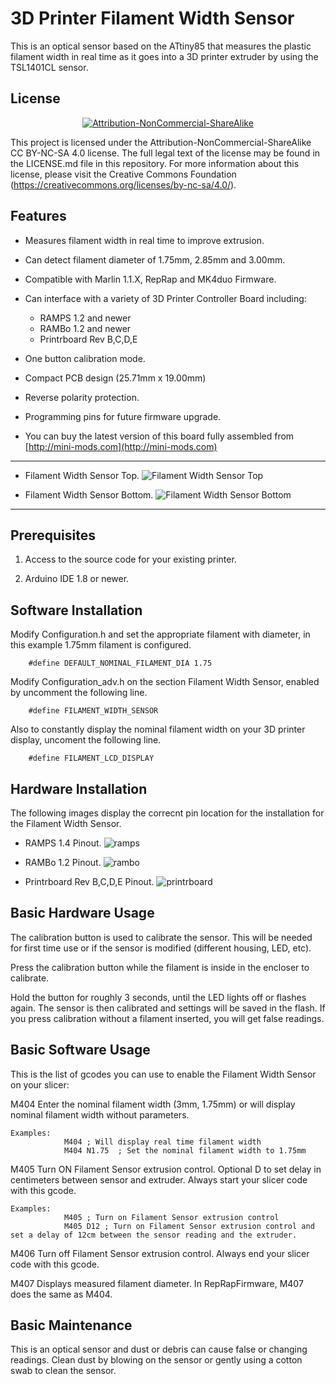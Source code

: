 # 3D Printer Filament Width Sensor
This is an optical sensor based on the ATtiny85 that measures the plastic filament width in real time as it goes into a 3D printer extruder by using the TSL1401CL sensor.

License
-------
<div align="center"><a rel="license" href="https://creativecommons.org/licenses/by-nc-sa/4.0/"><img alt="Attribution-NonCommercial-ShareAlike" style="border-width:0" src="https://i.creativecommons.org/l/by-nc-sa/4.0/88x31.png" /></a><br /></div>

This project is licensed under the Attribution-NonCommercial-ShareAlike CC BY-NC-SA 4.0 license. The full legal text of the license may be found in the LICENSE.md file in this repository. For more information about this license, please visit 
the Creative Commons Foundation (https://creativecommons.org/licenses/by-nc-sa/4.0/).

Features
--------
* Measures filament width in real time to improve extrusion.

* Can detect filament diameter of 1.75mm, 2.85mm and 3.00mm.

* Compatible with Marlin 1.1.X, RepRap and MK4duo Firmware.

* Can interface with a variety of 3D Printer Controller Board including:
	- RAMPS 1.2 and newer
	- RAMBo 1.2 and newer
	- Printrboard Rev B,C,D,E

* One button calibration mode.

* Compact PCB design (25.71mm x 19.00mm)

* Reverse polarity protection.

* Programming pins for future firmware upgrade.

* You can buy the latest version of this board fully assembled from [http://mini-mods.com](http://mini-mods.com)

----------
* Filament Width Sensor Top.
![Filament Width Sensor Top](pictures/top_white.png)

* Filament Width Sensor Bottom.
![Filament Width Sensor Bottom](pictures/bottom_white.png)
----------

Prerequisites
---------------------
1. Access to the source code for your existing printer.

2. Arduino IDE 1.8 or newer.

Software Installation
---------------------
Modify Configuration.h and set the appropriate filament with diameter, in this example 1.75mm filament is configured.

		#define DEFAULT_NOMINAL_FILAMENT_DIA 1.75 
			
Modify Configuration_adv.h on the section Filament Width Sensor, enabled by uncomment the following line.

		#define FILAMENT_WIDTH_SENSOR
			
Also to constantly display the nominal filament width on your 3D printer display, uncoment the following line.

		#define FILAMENT_LCD_DISPLAY 
			
Hardware Installation
---------------------
The following images display the correcnt pin location for the installation for the Filament Width Sensor.

* RAMPS 1.4 Pinout.
![ramps](pictures/ramps.png)

* RAMBo 1.2 Pinout.
![rambo](pictures/rambo.png)

* Printrboard Rev B,C,D,E Pinout.
![printrboard](pictures/printrboard.png)

Basic Hardware Usage
--------------------
The calibration button is used to calibrate the sensor. This will be needed for first time use or if the sensor is modified (different housing, LED, etc). 

Press the calibration button while the filament is inside in the encloser to calibrate. 

Hold the button for roughly 3 seconds, until the LED lights off or flashes again. The sensor is then calibrated and settings will be saved in the flash. If you press calibration without a filament inserted, you will get false readings.

Basic Software Usage
--------------------
This is the list of gcodes you can use to enable the Filament Width Sensor on your slicer:

M404	Enter the nominal filament width (3mm, 1.75mm) or will display nominal filament width without parameters.

	Examples:
				M404 ; Will display real time filament width
				M404 N1.75	; Set the nominal filament width to 1.75mm
				
M405	Turn ON Filament Sensor extrusion control. Optional D<delay in cm> to set delay in centimeters between sensor and extruder. Always start your slicer code with this gcode.

	Examples:
				M405 ; Turn on Filament Sensor extrusion control
				M405 D12 ; Turn on Filament Sensor extrusion control and set a delay of 12cm between the sensor reading and the extruder.
				
M406	Turn off Filament Sensor extrusion control. Always end your slicer code with this gcode. 

M407	Displays measured filament diameter. In RepRapFirmware, M407 does the same as M404. 

Basic Maintenance
-----------------
This is an optical sensor and dust or debris can cause false or changing readings. Clean dust by blowing on the sensor or gently using a cotton swab to clean the sensor.
